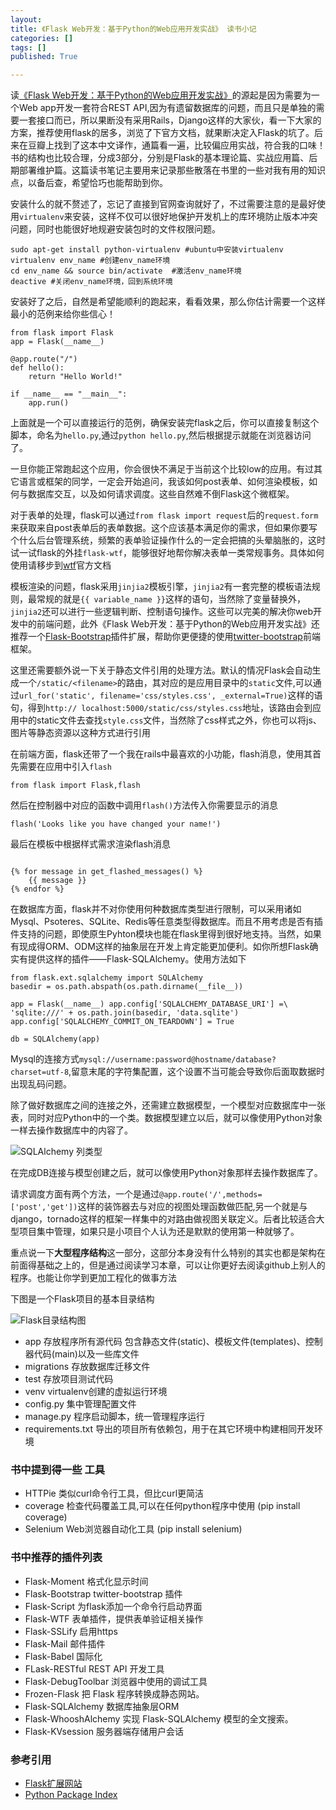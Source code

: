 ```yaml
---
layout:
title: 《Flask Web开发：基于Python的Web应用开发实战》 读书小记
categories: []
tags: []
published: True

---
```


读[《Flask Web开发：基于Python的Web应用开发实战》](http://book.douban.com/subject/26274202/)的源起是因为需要为一个Web app开发一套符合REST API,因为有遗留数据库的问题，而且只是单独的需要一套接口而已，所以果断没有采用Rails，Django这样的大家伙，看一下大家的方案，推荐使用flask的居多，浏览了下官方文档，就果断决定入Flask的坑了。后来在豆瓣上找到了这本中文译作，通篇看一遍，比较偏应用实战，符合我的口味！书的结构也比较合理，分成3部分，分别是Flask的基本理论篇、实战应用篇、后期部署维护篇。这篇读书笔记主要用来记录那些散落在书里的一些对我有用的知识点，以备后查，希望恰巧也能帮助到你。


安装什么的就不赘述了，忘记了直接到官网查询就好了，不过需要注意的是最好使用`virtualenv`来安装，这样不仅可以很好地保护开发机上的库环境防止版本冲突问题，同时也能很好地规避安装包时的文件权限问题。

```
sudo apt-get install python-virtualenv #ubuntu中安装virtualenv
virtualenv env_name #创建env_name环境
cd env_name && source bin/activate  #激活env_name环境
deactive #关闭env_name环境，回到系统环境

```

安装好了之后，自然是希望能顺利的跑起来，看看效果，那么你估计需要一个这样最小的范例来给你些信心！

```
from flask import Flask
app = Flask(__name__)

@app.route("/")
def hello():
    return "Hello World!"

if __name__ == "__main__":
    app.run()

```

上面就是一个可以直接运行的范例，确保安装完flask之后，你可以直接复制这个脚本，命名为`hello.py`,通过`python hello.py`,然后根据提示就能在浏览器访问了。

一旦你能正常跑起这个应用，你会很快不满足于当前这个比较low的应用。有过其它语言或框架的同学，一定会开始追问，我该如何post表单、如何渲染模板，如何与数据库交互，以及如何请求调度。这些自然难不倒Flask这个微框架。

对于表单的处理，flask可以通过`from flask import request`后的`request.form`来获取来自post表单后的表单数据。这个应该基本满足你的需求，但如果你要写个什么后台管理系统，频繁的表单验证操作什么的一定会把搞的头晕脑胀的，这时试一试flask的外挂`flask-wtf`，能够很好地帮你解决表单一类常规事务。具体如何使用请移步到[wtf](https://wtforms.readthedocs.org/)官方文档

模板渲染的问题，flask采用`jinjia2`模板引擎，`jinjia2`有一套完整的模板语法规则，最常规的就是`{{ variable_name }}`这样的语句，当然除了变量替换外，`jinjia2`还可以进行一些逻辑判断、控制语句操作。这些可以完美的解决你web开发中的前端问题，此外《Flask Web开发：基于Python的Web应用开发实战》还推荐一个[Flask-Bootstrap]()插件扩展，帮助你更便捷的使用[twitter-bootstrap]()前端框架。

这里还需要额外说一下关于静态文件引用的处理方法。默认的情况Flask会自动生成一个`/static/<filename>`的路由，其对应的是应用目录中的`static`文件,可以通过`url_for('static', filename='css/styles.css', _external=True)`这样的语句，得到`http:// localhost:5000/static/css/styles.css`地址，该路由会到应用中的static文件去查找`style.css`文件，当然除了css样式之外，你也可以将js、图片等静态资源以这种方式进行引用

在前端方面，flask还带了一个我在rails中最喜欢的小功能，flash消息，使用其首先需要在应用中引入`flash`

`from flask import Flask,flash`


然后在控制器中对应的函数中调用`flash()`方法传入你需要显示的消息


`flash('Looks like you have changed your name!')`


最后在模板中根据样式需求渲染flash消息

```

{% for message in get_flashed_messages() %}
	{{ message }}
{% endfor %}

```

在数据库方面，flask并不对你使用何种数据库类型进行限制，可以采用诸如Mysql、Psoteres、SQLite、Redis等任意类型得数据库。而且不用考虑是否有插件支持的问题，即使原生Pyhton模块也能在flask里得到很好地支持。当然，如果有现成得ORM、ODM这样的抽象层在开发上肯定能更加便利。如你所想Flask确实有提供这样的插件——Flask-SQLAlchemy。使用方法如下
```
from flask.ext.sqlalchemy import SQLAlchemy
basedir = os.path.abspath(os.path.dirname(__file__))

app = Flask(__name__) app.config['SQLALCHEMY_DATABASE_URI'] =\
'sqlite:///' + os.path.join(basedir, 'data.sqlite')
app.config['SQLALCHEMY_COMMIT_ON_TEARDOWN'] = True

db = SQLAlchemy(app)
```

Mysql的连接方式`mysql://username:password@hostname/database?charset=utf-8`,留意末尾的字符集配置，这个设置不当可能会导致你后面取数据时出现乱码问题。

除了做好数据库之间的连接之外，还需建立数据模型，一个模型对应数据库中一张表，同时对应Python中的一个类。数据模型建立以后，就可以像使用Python对象一样去操作数据库中的内容了。

![SQLAlchemy 列类型]({{site.IMG_PATH/sqlaclchemy-column-type.png}})

在完成DB连接与模型创建之后，就可以像使用Python对象那样去操作数据库了。



请求调度方面有两个方法，一个是通过`@app.route('/',methods=['post','get'])`这样的装饰器去与对应的视图处理函数做匹配,另一个就是与django，tornado这样的框架一样集中的对路由做视图关联定义。后者比较适合大型项目集中管理，如果只是小项目个人认为还是默默的使用第一种就够了。


重点说一下**大型程序结构**这一部分，这部分本身没有什么特别的其实也都是架构在前面得基础之上的，但是通过阅读学习本章，可以让你更好去阅读github上别人的程序。也能让你学到更加工程化的做事方法

下图是一个Flask项目的基本目录结构

![Flask目录结构图]({{site.IMG_PATH}}/flask-directory-structure.png)

+ app 存放程序所有源代码 包含静态文件(static)、模板文件(templates)、控制器代码(main)以及一些库文件
+ migrations 存放数据库迁移文件
+ test 存放项目测试代码
+ venv virtualenv创建的虚拟运行环境
+ config.py 集中管理配置文件
+ manage.py 程序启动脚本，统一管理程序运行
+ requirements.txt  导出的项目所有依赖包，用于在其它环境中构建相同开发环境



### 书中提到得一些 工具
+ HTTPie 类似curl命令行工具，但比curl更简洁
+ coverage 检查代码覆盖工具,可以在任何python程序中使用 (pip install coverage)
+ Selenium  Web浏览器自动化工具 (pip install selenium)



### 书中推荐的插件列表
+ Flask-Moment 格式化显示时间
+ Flask-Bootstrap twitter-bootstrap 插件
+ Flask-Script 为flask添加一个命令行启动界面
+ Flask-WTF 表单插件，提供表单验证相关操作
+ Flask-SSLify 启用https
+ Flask-Mail 邮件插件
+ Flask-Babel 国际化
+ FLask-RESTful REST API 开发工具
+ Flask-DebugToolbar 浏览器中使用的调试工具
+ Frozen-Flask 把 Flask 程序转换成静态网站。
+ Flask-SQLAlchemy  数据库抽象层ORM
+ Flask-WhooshAlchemy  实现 Flask-SQLAlchemy 模型的全文搜索。
+ Flask-KVsession  服务器端存储用户会话


### 参考引用
+ [Flask扩展网站](http://flask.pocoo.org/extensions/)
+ [Python Package Index](http://pypi.python.org/)

